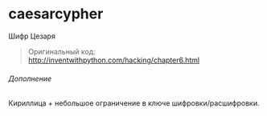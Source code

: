 # caesarcypher
Шифр Цезаря
> Оригинальный код: http://inventwithpython.com/hacking/chapter6.html
###### Дополнение
Кириллица + небольшое ограничение в ключе шифровки/расшифровки.
